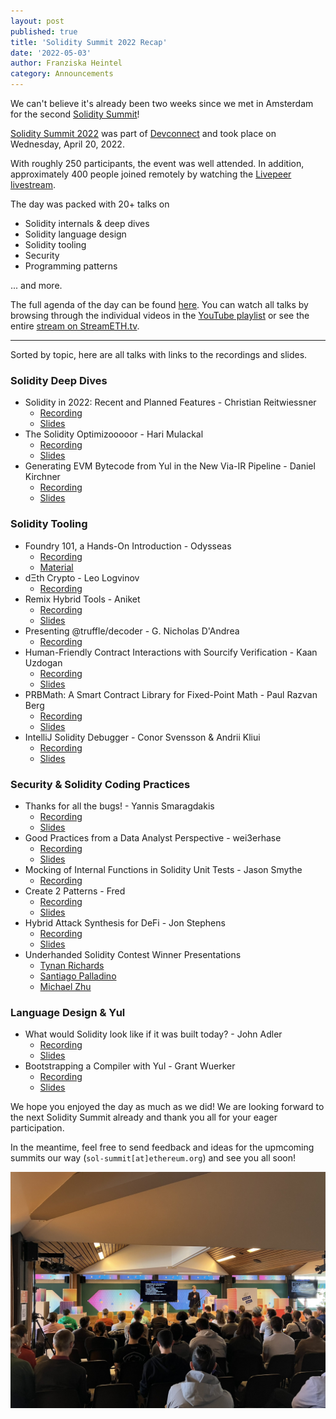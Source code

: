 ```yaml
---
layout: post
published: true
title: 'Solidity Summit 2022 Recap'
date: '2022-05-03'
author: Franziska Heintel
category: Announcements
---
```


We can't believe it's already been two weeks since we met in Amsterdam for the second [Solidity Summit](https://summit.soliditylang.org/)!

[Solidity Summit 2022](https://blog.soliditylang.org/2022/02/22/solidity-summit-2022-announcement/) was part of [Devconnect](https://devconnect.org/) and took place on Wednesday, April 20, 2022.

With roughly 250 participants, the event was well attended. In addition, approximately 400 people joined remotely by watching the [Livepeer livestream](https://streameth.tv/event/solidity-summit).

The day was packed with 20+ talks on
- Solidity internals & deep dives
- Solidity language design
- Solidity tooling
- Security
- Programming patterns

... and more.

The full agenda of the day can be found [here](https://summit.soliditylang.org/agenda.html). You can watch all talks by browsing through the individual videos in the [YouTube playlist](https://www.youtube.com/playlist?list=PLX8x7Zj6Vezl1lqBgxiQH3TFbRNZza8Fk) or see the entire [stream on StreamETH.tv](https://streameth.tv/event/solidity-summit).

---

Sorted by topic, here are all talks with links to the recordings and slides.

### Solidity Deep Dives
- Solidity in 2022: Recent and Planned Features - Christian Reitwiessner
    - [Recording](https://youtu.be/V7_qTK5LIeA)
    - [Slides](https://github.com/ethereum/solidity-summit/blob/master/2022/slides/1010_ChristianReitwiessner_Solidity%20in%202022%20Recent%20and%20Planned%20Features.pdf)
- The Solidity Optimizooooor - Hari Mulackal
    - [Recording](https://youtu.be/BWO7ij9sLuA)
    - [Slides](https://github.com/ethereum/solidity-summit/blob/master/2022/slides/1640_HariMulackal_The%20Solidity%20Optimizooooor.pdf)
- Generating EVM Bytecode from Yul in the New Via-IR Pipeline - Daniel Kirchner
    - [Recording](https://youtu.be/RJQdycaEgIE)
    - [Slides](https://github.com/ethereum/solidity-summit/blob/master/2022/slides/1705_DanielKirchner_Generating%20EVM%20Bytecode%20from%20Yul%20in%20the%20New%20via-IR%20Pipeline.pdf)

### Solidity Tooling
- Foundry 101, a Hands-On Introduction - Odysseas
    - [Recording](https://youtu.be/3QlH1YvUPT4)
    - [Material](https://github.com/ethereum/solidity-summit/tree/master/2022/slides/1210_Odysseas_foundry101)
- dΞth Crypto - Leo Logvinov
    - [Recording](https://youtu.be/PmgoZCo0CDk)
- Remix Hybrid Tools - Aniket
    - [Recording](https://youtu.be/Pm_z-p7Wgr0)
    - [Slides](https://github.com/ethereum/solidity-summit/blob/master/2022/slides/1405_Aniket_Remix_Hybrid_Modules.pdf)
- Presenting @truffle/decoder - G. Nicholas D'Andrea
    - [Recording](https://youtu.be/dWjfzgyxTSU)
- Human-Friendly Contract Interactions with Sourcify Verification - Kaan Uzdogan
    - [Recording](https://youtu.be/TJGCAeXkFwo)
    - [Slides](https://github.com/ethereum/solidity-summit/blob/master/2022/slides/1445_KaanUzdogan_Human%20Friendly%20Contract%20Interactions%20with%20Sourcify%20Verification.pdf)
- PRBMath: A Smart Contract Library for Fixed-Point Math - Paul Razvan Berg
    - [Recording](https://youtu.be/dqbN7WlhCLg)
    - [Slides](https://github.com/ethereum/solidity-summit/blob/master/2022/slides/1515_PaulRazvanBerg_PRBMath_A_Smart_Contract_Library_for_Fixed_Point_Math.pdf)
- IntelliJ Solidity Debugger - Conor Svensson & Andrii Kliui
    - [Recording](https://youtu.be/eCzXyNZoQbc)
    - [Slides](https://github.com/ethereum/solidity-summit/blob/master/2022/slides/1530_ConorSvensson_AndriiKliui_IntelliJ%20Solidity%20Debugger.pdf)

### Security & Solidity Coding Practices
- Thanks for all the bugs! - Yannis Smaragdakis
    - [Recording](https://youtu.be/hcRY0oMscoM)
    - [Slides](https://github.com/ethereum/solidity-summit/blob/master/2022/slides/1045_YannisSmaragdakis_Thanks%20for%20all%20the%20bugs.pdf)
- Good Practices from a Data Analyst Perspective - wei3erhase
    - [Recording](https://youtu.be/-E-nG2GyDQQ)
    - [Slides](https://github.com/ethereum/solidity-summit/blob/master/2022/slides/1110_Wei%C3%9FerHase_Good%20practices%20from%20a%20Data%20Analyst%20Perspective.pdf)
- Mocking of Internal Functions in Solidity Unit Tests - Jason Smythe
    - [Recording](https://youtu.be/f-YaeM9FjlE)
- Create 2 Patterns - Fred
    - [Recording](https://youtu.be/E9usgNS6du0)
    - [Slides](https://github.com/ethereum/solidity-summit/blob/master/2022/slides/1155_Fred_Create2%20Patterns.pdf)
- Hybrid Attack Synthesis for DeFi - Jon Stephens
    - [Recording](https://youtu.be/jYQEELTQtNM)
    - [Slides](https://github.com/ethereum/solidity-summit/blob/master/2022/slides/1500_JonStephens_Hybrid_Attack_Synthesis_for_DeFi.pdf)
- Underhanded Solidity Contest Winner Presentations
    - [Tynan Richards](https://youtu.be/JicU29EBaCo)
    - [Santiago Palladino](https://youtu.be/JicU29EBaCo?t=583)
    - [Michael Zhu](https://youtu.be/JicU29EBaCo?t=919)

### Language Design & Yul
- What would Solidity look like if it was built today? - John Adler
    - [Recording](https://youtu.be/u9uCdTWg9X4)
    - [Slides](https://github.com/ethereum/solidity-summit/blob/master/2022/slides/1600_JohnAdler_What%20would%20Solidity%20look%20like%20if%20it%20was%20built%20today_.pdf)
- Bootstrapping a Compiler with Yul - Grant Wuerker
    - [Recording](https://youtu.be/8RGBB7xwaBs)
    - [Slides](https://github.com/ethereum/solidity-summit/blob/master/2022/slides/1615_GrantWuerker_Bootstrapping%20a%20Compiler%20with%20Yul.pdf)

We hope you enjoyed the day as much as we did! We are looking forward to the next Solidity Summit already and thank you all for your eager participation.

In the meantime, feel free to send feedback and ideas for the upmcoming summits our way (``sol-summit[at]ethereum.org``) and see you all soon!

![Solidity Summit 2022](/img/2022/05/solidity_summit.png)
